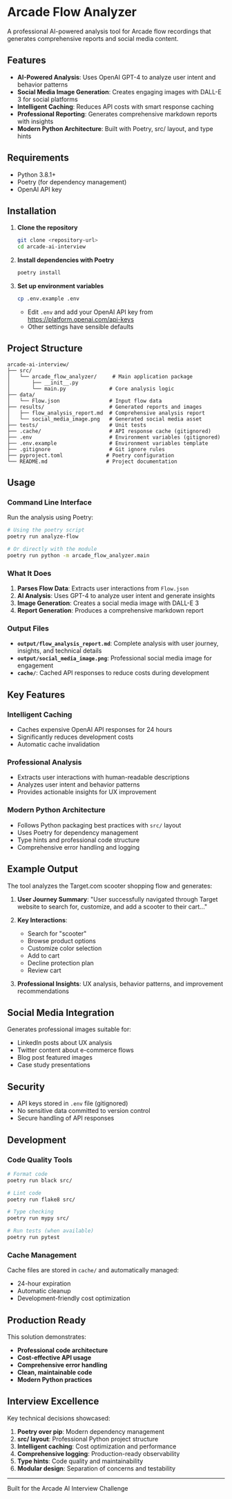 # Arcade Flow Analyzer

A professional AI-powered analysis tool for Arcade flow recordings that generates comprehensive reports and social media content.

## Features

- **AI-Powered Analysis**: Uses OpenAI GPT-4 to analyze user intent and behavior patterns
- **Social Media Image Generation**: Creates engaging images with DALL-E 3 for social platforms
- **Intelligent Caching**: Reduces API costs with smart response caching
- **Professional Reporting**: Generates comprehensive markdown reports with insights
- **Modern Python Architecture**: Built with Poetry, src/ layout, and type hints

## Requirements

- Python 3.8.1+
- Poetry (for dependency management)
- OpenAI API key

## Installation

1. **Clone the repository**
   ```bash
   git clone <repository-url>
   cd arcade-ai-interview
   ```

2. **Install dependencies with Poetry**
   ```bash
   poetry install
   ```

3. **Set up environment variables**
   ```bash
   cp .env.example .env
   ```
   - Edit `.env` and add your OpenAI API key from https://platform.openai.com/api-keys
   - Other settings have sensible defaults

## Project Structure

```
arcade-ai-interview/
├── src/
│   └── arcade_flow_analyzer/     # Main application package
│       ├── __init__.py
│       └── main.py              # Core analysis logic
├── data/
│   └── Flow.json                # Input flow data
├── results/                     # Generated reports and images
│   ├── flow_analysis_report.md  # Comprehensive analysis report
│   └── social_media_image.png   # Generated social media asset
├── tests/                       # Unit tests
├── .cache/                      # API response cache (gitignored)
├── .env                         # Environment variables (gitignored)
├── .env.example                 # Environment variables template
├── .gitignore                   # Git ignore rules
├── pyproject.toml              # Poetry configuration
└── README.md                   # Project documentation
```

## Usage

### Command Line Interface

Run the analysis using Poetry:

```bash
# Using the poetry script
poetry run analyze-flow

# Or directly with the module
poetry run python -m arcade_flow_analyzer.main
```

### What It Does

1. **Parses Flow Data**: Extracts user interactions from `Flow.json`
2. **AI Analysis**: Uses GPT-4 to analyze user intent and generate insights
3. **Image Generation**: Creates a social media image with DALL-E 3
4. **Report Generation**: Produces a comprehensive markdown report

### Output Files

- **`output/flow_analysis_report.md`**: Complete analysis with user journey, insights, and technical details
- **`output/social_media_image.png`**: Professional social media image for engagement
- **`cache/`**: Cached API responses to reduce costs during development

## Key Features

### Intelligent Caching
- Caches expensive OpenAI API responses for 24 hours
- Significantly reduces development costs
- Automatic cache invalidation

### Professional Analysis
- Extracts user interactions with human-readable descriptions
- Analyzes user intent and behavior patterns
- Provides actionable insights for UX improvement

### Modern Python Architecture
- Follows Python packaging best practices with `src/` layout
- Uses Poetry for dependency management
- Type hints and professional code structure
- Comprehensive error handling and logging

## Example Output

The tool analyzes the Target.com scooter shopping flow and generates:

1. **User Journey Summary**: "User successfully navigated through Target website to search for, customize, and add a scooter to their cart..."

2. **Key Interactions**:
   - Search for "scooter"
   - Browse product options
   - Customize color selection
   - Add to cart
   - Decline protection plan
   - Review cart

3. **Professional Insights**: UX analysis, behavior patterns, and improvement recommendations

## Social Media Integration

Generates professional images suitable for:
- LinkedIn posts about UX analysis
- Twitter content about e-commerce flows
- Blog post featured images
- Case study presentations

## Security

- API keys stored in `.env` file (gitignored)
- No sensitive data committed to version control
- Secure handling of API responses

## Development

### Code Quality Tools

```bash
# Format code
poetry run black src/

# Lint code
poetry run flake8 src/

# Type checking
poetry run mypy src/

# Run tests (when available)
poetry run pytest
```

### Cache Management

Cache files are stored in `cache/` and automatically managed:
- 24-hour expiration
- Automatic cleanup
- Development-friendly cost optimization

## Production Ready

This solution demonstrates:
- **Professional code architecture**
- **Cost-effective API usage**
- **Comprehensive error handling**
- **Clean, maintainable code**
- **Modern Python practices**

## Interview Excellence

Key technical decisions showcased:

1. **Poetry over pip**: Modern dependency management
2. **src/ layout**: Professional Python project structure
3. **Intelligent caching**: Cost optimization and performance
4. **Comprehensive logging**: Production-ready observability
5. **Type hints**: Code quality and maintainability
6. **Modular design**: Separation of concerns and testability

---

Built for the Arcade AI Interview Challenge